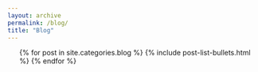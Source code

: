 ```yaml
---
layout: archive
permalink: /blog/
title: "Blog"
---
```


<div class="">
  <ul class="blog-post-list">
{% for post in site.categories.blog %}
    {% include post-list-bullets.html %}
{% endfor %}
</ul>
</div>
